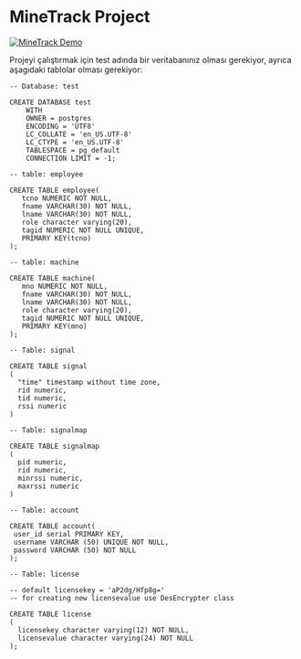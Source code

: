 # MineTrack Project

[![MineTrack Demo](https://img.youtube.com/vi/cIL427DaGfI/0.jpg)](https://www.youtube.com/watch?v=cIL427DaGfI)

Projeyi çalıştırmak için test adında bir veritabanınız olması gerekiyor,
ayrıca aşagıdaki tablolar olması gerekiyor:

```
-- Database: test

CREATE DATABASE test
    WITH 
    OWNER = postgres
    ENCODING = 'UTF8'
    LC_COLLATE = 'en_US.UTF-8'
    LC_CTYPE = 'en_US.UTF-8'
    TABLESPACE = pg_default
    CONNECTION LIMIT = -1; 

-- table: employee
    
CREATE TABLE employee(
   tcno NUMERIC NOT NULL,
   fname VARCHAR(30) NOT NULL,
   lname VARCHAR(30) NOT NULL,
   role character varying(20),
   tagid NUMERIC NOT NULL UNIQUE,
   PRIMARY KEY(tcno)
);

-- table: machine

CREATE TABLE machine(
   mno NUMERIC NOT NULL,
   fname VARCHAR(30) NOT NULL,
   lname VARCHAR(30) NOT NULL,
   role character varying(20),
   tagid NUMERIC NOT NULL UNIQUE,
   PRIMARY KEY(mno)
);

-- Table: signal

CREATE TABLE signal
(
  "time" timestamp without time zone,
  rid numeric,
  tid numeric,
  rssi numeric
)

-- Table: signalmap

CREATE TABLE signalmap
(
  pid numeric,
  rid numeric,
  minrssi numeric,
  maxrssi numeric
)

-- Table: account

CREATE TABLE account(
 user_id serial PRIMARY KEY,
 username VARCHAR (50) UNIQUE NOT NULL,
 password VARCHAR (50) NOT NULL
);

-- Table: license

-- default licensekey = 'aP2dg/Hfp8g='
-- for creating new licensevalue use DesEncrypter class

CREATE TABLE license
(
  licensekey character varying(12) NOT NULL,
  licensevalue character varying(24) NOT NULL
);
```
